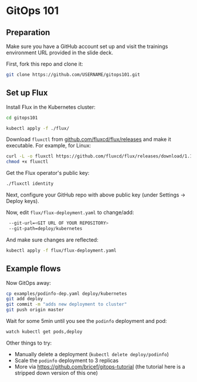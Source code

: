 # GitOps 101

## Preparation

Make sure you have a GitHub account set up and visit the trainings environment URL 
provided in the slide deck.

First, fork this repo and clone it:

```sh
git clone https://github.com/USERNAME/gitops101.git 
```

## Set up Flux

Install Flux in the Kubernetes cluster:

```sh
cd gitops101

kubectl apply -f ./flux/
```

Download  `fluxctl` from [github.com/fluxcd/flux/releases](https://github.com/fluxcd/flux/releases/tag/1.15.0) 
and make it executable. For example, for Linux:

```sh
curl -L -o fluxctl https://github.com/fluxcd/flux/releases/download/1.15.0/fluxctl_linux_amd64
chmod +x fluxctl
```

Get the Flux operator's public key:

```sh
./fluxctl identity
```

Next, configure your GitHub repo with above public key (under Settings -> Deploy keys).

Now, edit `flux/flux-deployment.yaml` to change/add:

```sh
 --git-url=<GIT URL OF YOUR REPOSITORY>
 --git-path=deploy/kubernetes
```

And make sure changes are reflected:

```sh
kubectl apply -f flux/flux-deployment.yaml
```

## Example flows

Now GitOps away:

```sh
cp examples/podinfo-dep.yaml deploy/kubernetes
git add deploy
git commit -m "adds new deployment to cluster"
git push origin master
```

Wait for some 5min until you see the `podinfo` deployment and pod:

```sh
watch kubectl get pods,deploy
```

Other things to try:

* Manually delete a deployment (`kubectl delete deploy/podinfo`)
* Scale the `podinfo` deployment to 3 replicas
* More via https://github.com/bricef/gitops-tutorial (the tutorial here is a stripped down version of this one) 
